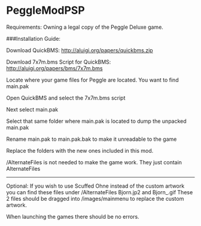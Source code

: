 # PeggleModPSP


Requirements: Owning a legal copy of the Peggle Deluxe game.

###Installation Guide:

Download QuickBMS: http://aluigi.org/papers/quickbms.zip

Download 7x7m.bms Script for QuickBMS: http://aluigi.org/papers/bms/7x7m.bms

Locate where your game files for Peggle are located. You want to find main.pak

Open QuickBMS and select the 7x7m.bms script

Next select main.pak

Select that same folder where main.pak is located to dump the unpacked main.pak

Rename main.pak to main.pak.bak to make it unreadable to the game

Replace the folders with the new ones included in this mod. 

/AlternateFiles is not needed to make the game work. They just contain AlternateFiles

---

Optional: If you wish to use Scuffed Ohne instead of the custom artwork you can find these files under /AlternateFiles Bjorn.jp2 and Bjorn_.gif 
These 2 files should be dragged into /images/mainmenu to replace the custom artwork. 

When launching the games there should be no errors.
